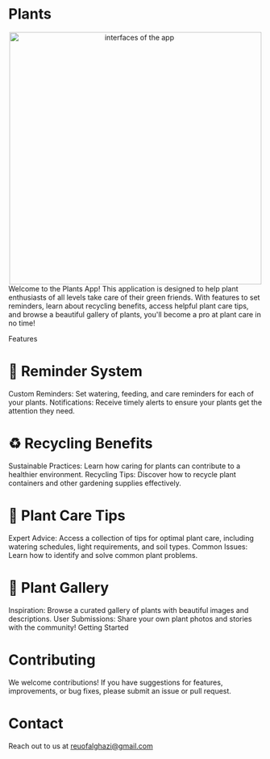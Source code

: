 # Plants
<div align="center">
<img src="https://github.com/user-attachments/assets/bc4e6a7f-dea5-451a-9c18-08d8fda5edbd" alt="interfaces of the app" width="500" />
</div>
Welcome to the Plants App! This application is designed to help plant enthusiasts of all levels take care of their green friends. With features to set reminders, learn about recycling benefits, access helpful plant care tips, and browse a beautiful gallery of plants, you'll become a pro at plant care in no time!

Features

# 🌿 Reminder System
Custom Reminders: Set watering, feeding, and care reminders for each of your plants.
Notifications: Receive timely alerts to ensure your plants get the attention they need.

# ♻️ Recycling Benefits
Sustainable Practices: Learn how caring for plants can contribute to a healthier environment.
Recycling Tips: Discover how to recycle plant containers and other gardening supplies effectively.

# 🌱 Plant Care Tips
Expert Advice: Access a collection of tips for optimal plant care, including watering schedules, light requirements, and soil types.
Common Issues: Learn how to identify and solve common plant problems.

# 📸 Plant Gallery
Inspiration: Browse a curated gallery of plants with beautiful images and descriptions.
User Submissions: Share your own plant photos and stories with the community!
Getting Started


 # Contributing

We welcome contributions! If you have suggestions for features, improvements, or bug fixes, please submit an issue or pull request.


# Contact

Reach out to us at reuofalghazi@gmail.com
